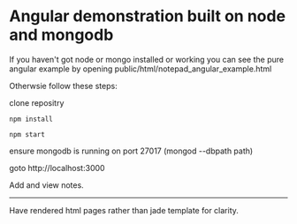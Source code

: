 Angular demonstration built on node and mongodb
=============================

If you haven't got node or mongo installed or working you can see the
pure angular example by opening public/html/notepad_angular_example.html

Otherwsie follow these steps:

clone repositry

```
npm install

npm start
```

ensure mongodb is running on port 27017
(mongod --dbpath path)

goto http://localhost:3000


Add and view notes.  


****
Have rendered html pages rather than jade template for clarity. 
